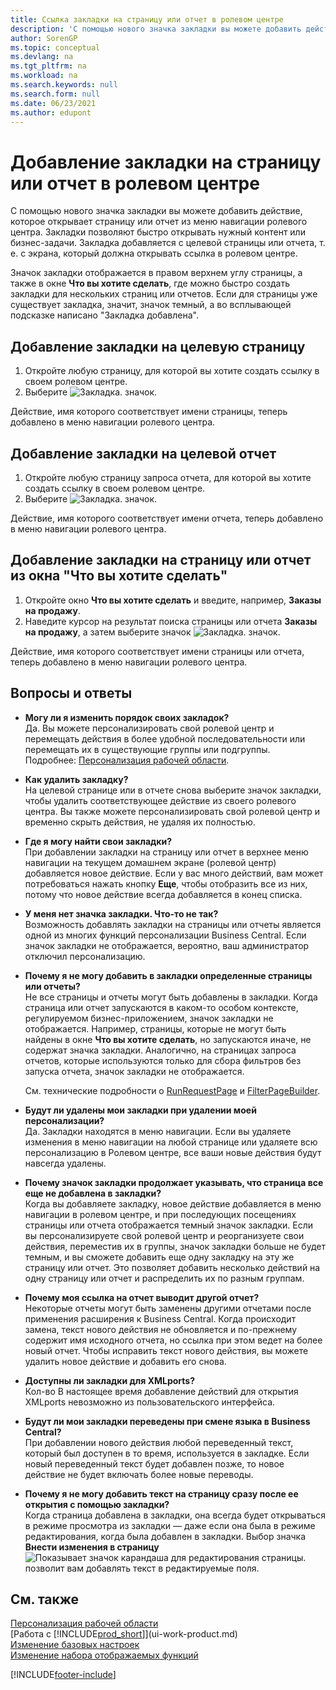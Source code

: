 ```yaml
---
title: Ссылка закладки на страницу или отчет в ролевом центре
description: 'С помощью нового значка закладки вы можете добавить действие, которое открывает страницу или отчет из меню навигации ролевого центра.'
author: SorenGP
ms.topic: conceptual
ms.devlang: na
ms.tgt_pltfrm: na
ms.workload: na
ms.search.keywords: null
ms.search.form: null
ms.date: 06/23/2021
ms.author: edupont
---
```


# Добавление закладки на страницу или отчет в ролевом центре
С помощью нового значка закладки вы можете добавить действие, которое открывает страницу или отчет из меню навигации ролевого центра. Закладки позволяют быстро открывать нужный контент или бизнес-задачи. Закладка добавляется с целевой страницы или отчета, т. е. с экрана, который должна открывать ссылка в ролевом центре.

Значок закладки отображается в правом верхнем углу страницы, а также в окне **Что вы хотите сделать**, где можно быстро создать закладки для нескольких страниц или отчетов. Если для страницы уже существует закладка, значит, значок темный, а во всплывающей подсказке написано "Закладка добавлена".

## Добавление закладки на целевую страницу
1. Откройте любую страницу, для которой вы хотите создать ссылку в своем ролевом центре.
2. Выберите ![Закладка.](media/ui_bookmark_icon.png "Закладка") значок.

Действие, имя которого соответствует имени страницы, теперь добавлено в меню навигации ролевого центра.

## Добавление закладки на целевой отчет
1. Откройте любую страницу запроса отчета, для которой вы хотите создать ссылку в своем ролевом центре.
2. Выберите ![Закладка.](media/ui_bookmark_icon.png "Закладка") значок.

Действие, имя которого соответствует имени отчета, теперь добавлено в меню навигации ролевого центра.

## Добавление закладки на страницу или отчет из окна "Что вы хотите сделать"
1. Откройте окно **Что вы хотите сделать** и введите, например, **Заказы на продажу**.
2. Наведите курсор на результат поиска страницы или отчета **Заказы на продажу**, а затем выберите значок ![Закладка.](media/ui_bookmark_icon.png "Закладка") значок.

Действие, имя которого соответствует имени страницы или отчета, теперь добавлено в меню навигации ролевого центра.


## Вопросы и ответы  

- **Могу ли я изменить порядок своих закладок?**  
Да. Вы можете персонализировать свой ролевой центр и перемещать действия в более удобной последовательности или перемещать их в существующие группы или подгруппы.  
Подробнее: [Персонализация рабочей области](ui-personalization-user.md).

- **Как удалить закладку?**  
На целевой странице или в отчете снова выберите значок закладки, чтобы удалить соответствующее действие из своего ролевого центра. Вы также можете персонализировать свой ролевой центр и временно скрыть действия, не удаляя их полностью.

- **Где я могу найти свои закладки?**  
При добавлении закладки на страницу или отчет в верхнее меню навигации на текущем домашнем экране (ролевой центр) добавляется новое действие. Если у вас много действий, вам может потребоваться нажать кнопку **Еще**, чтобы отобразить все из них, потому что новое действие всегда добавляется в конец списка.
<!-- Should we add a screenshot here? -->

- **У меня нет значка закладки. Что-то не так?**  
Возможность добавлять закладки на страницы или отчеты является одной из многих функций персонализации Business Central. Если значок закладки не отображается, вероятно, ваш администратор отключил персонализацию.

- **Почему я не могу добавить в закладки определенные страницы или отчеты?**  
Не все страницы и отчеты могут быть добавлены в закладки. Когда страница или отчет запускаются в каком-то особом контексте, регулируемом бизнес-приложением, значок закладки не отображается. Например, страницы, которые не могут быть найдены в окне **Что вы хотите сделать**, но запускаются иначе, не содержат значка закладки. Аналогично, на страницах запроса отчетов, которые используются только для сбора фильтров без запуска отчета, значок закладки не отображается.

  См. технические подробности о [RunRequestPage](/dynamics365/business-central/dev-itpro/developer/methods-auto/report/reportinstance-runrequestpage-method) и [FilterPageBuilder](/dynamics365/business-central/dev-itpro/developer/methods-auto/filterpagebuilder/filterpagebuilder-data-type).

- **Будут ли удалены мои закладки при удалении моей персонализации?**  
Да. Закладки находятся в меню навигации. Если вы удаляете изменения в меню навигации на любой странице или удаляете всю персонализацию в Ролевом центре, все ваши новые действия будут навсегда удалены.

- **Почему значок закладки продолжает указывать, что страница все еще не добавлена в закладки?**  
Когда вы добавляете закладку, новое действие добавляется в меню навигации в ролевом центре, и при последующих посещениях страницы или отчета отображается темный значок закладки. Если вы персонализируете свой ролевой центр и реорганизуете свои действия, переместив их в группы, значок закладки больше не будет темным, и вы сможете добавить еще одну закладку на эту же страницу или отчет. Это позволяет добавить несколько действий на одну страницу или отчет и распределить их по разным группам.

- **Почему моя ссылка на отчет выводит другой отчет?**  
Некоторые отчеты могут быть заменены другими отчетами после применения расширения к Business Central. Когда происходит замена, текст нового действия не обновляется и по-прежнему содержит имя исходного отчета, но ссылка при этом ведет на более новый отчет. Чтобы исправить текст нового действия, вы можете удалить новое действие и добавить его снова.
<!-- For more information on report substitution, see this link UNAVAILABLE AT THIS TIME -->

- **Доступны ли закладки для XMLports?**  
Кол-во В настоящее время добавление действий для открытия XMLports невозможно из пользовательского интерфейса.

- **Будут ли мои закладки переведены при смене языка в Business Central?**  
При добавлении нового действия любой переведенный текст, который был доступен в то время, используется в закладке. Если новый переведенный текст будет добавлен позже, то новое действие не будет включать более новые переводы.

- **Почему я не могу добавить текст на страницу сразу после ее открытия с помощью закладки?**<br> Когда страница добавлена в закладки, она всегда будет открываться в режиме просмотра из закладки &mdash; даже если она была в режиме редактирования, когда была добавлен в закладки. Выбор значка **Внести изменения в страницу** ![Показывает значок карандаша для редактирования страницы.](media/edit-pencil.png) позволит вам добавлять текст в редактируемые поля.


## См. также
[Персонализация рабочей области](ui-personalization-user.md)  
[Работа с [!INCLUDE[prod_short](includes/prod_short.md)]](ui-work-product.md)  
[Изменение базовых настроек](ui-change-basic-settings.md)  
[Изменение набора отображаемых функций](ui-experiences.md)  


[!INCLUDE[footer-include](includes/footer-banner.md)]